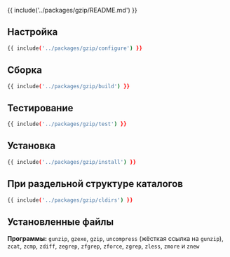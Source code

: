 {{ include('../packages/gzip/README.md') }}

## Настройка

```bash 
{{ include('../packages/gzip/configure') }}
```

## Сборка

```bash 
{{ include('../packages/gzip/build') }}
```

## Тестирование

```bash 
{{ include('../packages/gzip/test') }}
```

## Установка

```bash 
{{ include('../packages/gzip/install') }}
```

## При раздельной структуре каталогов

```bash 
{{ include('../packages/gzip/cldirs') }}
```

## Установленные файлы

**Программы:** `gunzip`, `gzexe`, `gzip`, `uncompress` (жёсткая ссылка на `gunzip`), `zcat`, `zcmp`, `zdiff`, `zegrep`, `zfgrep`, `zforce`, `zgrep`, `zless`, `zmore` и `znew`
